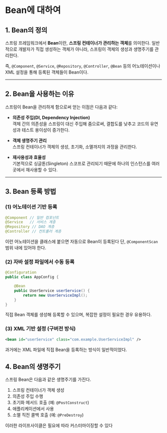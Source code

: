 # Bean에 대하여

## 1. Bean의 정의

스프링 프레임워크에서 **Bean**이란, **스프링 컨테이너가 관리하는 객체**를 의미한다. 일반적으로 개발자가 직접 생성하는 객체가 아니라, 스프링이 객체의 생성과 생명주기를 관리한다.

즉, `@Component`, `@Service`, `@Repository`, `@Controller`, `@Bean` 등의 어노테이션이나 XML 설정을 통해 등록된 객체들이 Bean이다.

---

## 2. Bean을 사용하는 이유

스프링이 Bean을 관리하게 함으로써 얻는 이점은 다음과 같다:

- **의존성 주입(DI, Dependency Injection)**  
  객체 간의 의존성을 스프링이 대신 주입해 줌으로써, 결합도를 낮추고 코드의 유연성과 테스트 용이성이 증가한다.

- **객체 생명주기 관리**  
  스프링 컨테이너가 객체의 생성, 초기화, 소멸까지의 과정을 관리한다.

- **재사용성과 효율성**  
  기본적으로 싱글톤(Singleton) 스코프로 관리되기 때문에 하나의 인스턴스를 여러 곳에서 재사용할 수 있다.

---

## 3. Bean 등록 방법

### (1) 어노테이션 기반 등록

```java
@Component // 일반 컴포넌트
@Service   // 서비스 계층
@Repository // DAO 계층
@Controller // 컨트롤러 계층
```

이런 어노테이션을 클래스에 붙으면 자동으로 Bean이 등록된다 단, `@ComponentScan` 범위 내에 있어야 한다.

### (2) 자바 설정 파일에서 수동 등록 

```java
@Configuration
public class AppConfig {

    @Bean
    public UserService userService() {
        return new UserServiceImpl();
    }
}
```
직접 Bean 객체를 생성해 등록할 수 있으며, 복잡한 설정이 필요한 경우 유용하다.

### (3) XML 기반 설정 (구버전 방식)

```xml
<bean id="userService" class="com.example.UserServiceImpl" />
```
과거에는 XML 파일에 직접 Bean을 등록하는 방식이 일반적이었다.

## 4. Bean의 생명주기
스프링 Bean은 다음과 같은 생명주기를 가진다.

1. 스프링 컨테이너가 객체 생성
2. 의존성 주입 수행
3. 초기화 메서드 호출 (예: `@PostConstruct`)
4. 애플리케이션에서 사용
5. 소멸 직전 콜백 호출 (예: `@PreDestroy`)

이러한 라이프사이클은 필요에 따라 커스터마이징할 수 있다

